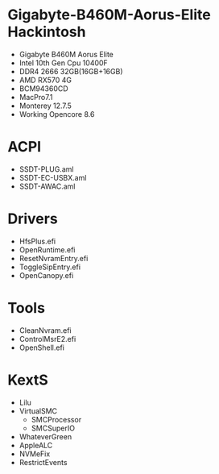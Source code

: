 # Gigabyte-B460M-Aorus-Elite Hackintosh
- Gigabyte B460M Aorus Elite
- Intel 10th Gen Cpu 10400F
- DDR4 2666 32GB(16GB+16GB)
- AMD RX570 4G
- BCM94360CD
- MacPro7.1
- Monterey 12.7.5
- Working Opencore 8.6
# ACPI
- SSDT-PLUG.aml
- SSDT-EC-USBX.aml
- SSDT-AWAC.aml
# Drivers
- HfsPlus.efi
- OpenRuntime.efi
- ResetNvramEntry.efi
- ToggleSipEntry.efi
- OpenCanopy.efi
# Tools
- CleanNvram.efi
- ControlMsrE2.efi
- OpenShell.efi
# KextS
- Lilu
- VirtualSMC
  + SMCProcessor
  + SMCSuperIO
- WhateverGreen
- AppleALC
- NVMeFix
- RestrictEvents
